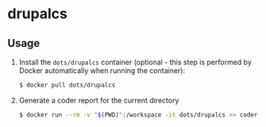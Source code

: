 drupalcs
============

Usage
--------------------

1. Install the `dots/drupalcs` container (optional - this step is performed by Docker automatically when running the container):

    ``` sh
    $ docker pull dots/drupalcs
    ```

2.  Generate a coder report for the current directory

    ``` sh
    $ docker run --rm -v "$(PWD)":/workspace -it dots/drupalcs >> coder_report.txt
    ```
